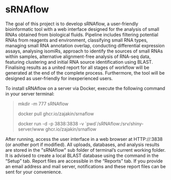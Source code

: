 # sRNAflow


The goal of this project is to develop sRNAflow, a user-friendly bioinformatic tool with a web interface designed for the analysis of small RNAs obtained from biological fluids.
Pipeline includes filtering potential RNAs from reagents and environment, classifying small RNA types, managing small RNA annotation overlap, conducting differential expression assays, analysing isomiRs, approach to identify the sources of small RNAs within samples, alternative alignment-free analysis of RNA-seq data, featuring clustering and initial RNA source identification using BLAST.
Finalising results as a united report for all stages of workflow will be generated at the end of the complete process. Furthermore, the tool will be designed as user-friendly for inexperienced users.

To install sRNAflow on a server via Docker, execute the following command in your server terminal:

>    mkdir -m 777 sRNAflow
> 
>    docker pull ghcr.io/zajakin/srnaflow
> 
>    docker run -d -p 3838:3838 -v \`pwd\`/sRNAflow:/srv/shiny-server/www ghcr.io/zajakin/srnaflow

After running, access the user interface in a web browser at HTTP://<your server name>:3838 (or another port if modified).
All uploads, databases, and analysis results are stored in the "sRNAflow" sub folder of terminal’s current working folder. It is advised to create a local BLAST database using the command in the “Setup” tab.
Report files are accessible in the “Reports” tab. If you provide an email address and mail server, notifications and these report files can be sent for your convenience.
